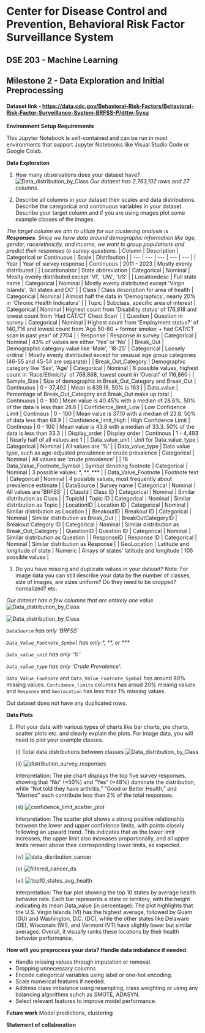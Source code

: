 # Center for Disease Control and Prevention, Behavioral Risk Factor Surveillance System
## DSE 203 - Machine Learning
## Milestone 2 - Data Exploration and Initial Preprocessing
#### Dataset link - https://data.cdc.gov/Behavioral-Risk-Factors/Behavioral-Risk-Factor-Surveillance-System-BRFSS-P/dttw-5yxu

**Environment Setup Requirements**

This Jupyter Notebook is self-contained and can be run in most environments that support Jupyter Notebooks like Visual Studio Code or Google Colab.

**Data Exploration**
1. How many observations does your dataset have?
![Data_distribution_by_Class](visualizations/data_shape.png)
*Our dataest has 2,763,102 rows and 27 columns.*

2. Describe all columns in your dataset their scales and data distributions. Describe the categorical and continuous variables in your dataset. Describe your target column and if you are using images plot some example classes of the images.

*The target column we aim to utilize for our clustering analysis is **Responses**. Since we have data around demographic information like age, gender, race/ethnicity, and income, we want to group populations and predict their responses to survey questions.*
| Column | Description | Categorical or Continuous | Scale | Distribution |
| --- | --- | --- | --- | --- |
| Year | Year of survey response | Continuous  | 2011 - 2023 | Mostly evenly distributed |
| Locattionabbr | State abbreviation | Categorical | Nominal | Moslty evenly distributed except 'VI', 'UW', 'US' |
| Locationdesc | Full state name | Categorical | Nominal | Mostly evenly distributed except 'Virgin Islands', 'All states and DC' |
| Class | Class description for area of health | Categorical | Nominal | Almost half the data in 'Demographics', nearly 20% in 'Chronic Health Indicators' |
| Topic | Subclass, specific area of interest | Categorical | Nominal | Highest count from 'Disability status' of 176,818 and lowest count from 'Had CAT/CT Chest Scan' |
| Question | Question in survey | Categorical | Nominal | Highest count from 'Employment status?' of 140,716 and lowest count from 'Age 50-80 + former smoker + had CAT/CT scan in past year' of 2704 |
| Response | Response in survey | Categorical | Nominal | 43% of values are either 'Yes' or 'No' |
| Break_Out | Demographic category value like 'Male', '18-25' | Categorical | Loosely ordinal | Mostly evenly distributed except for unusual age group categories (46-55 and 45-54 are separate) |
| Break_Out_Category | Demographic category like 'Sex', 'Age' | Categorical | Nominal | 6 possible values, highest count in 'Race/Ethnicity' of 768,868, lowest count in 'Overall' of 116,860 |
| Sample_Size | Size of demographic in Break_Out_Category and Break_Out | Continuous | 0 - 37,492 | Mean is 639.16, 50% is 163 |
| Data_value | Percentage of Break_Out_Category and Break_Out make up total | Continuous | 0 - 100 | Mean value is 40.45% with a median of 28.6%. 50% of the data is less than 28.6 |
| Confidence_limit_Low | Low Confidence Limit | Continous | 0 - 100 | Mean value is 37.10 with a median of 23.8. 50% of data less than 68.9 |
| Confidence_limit_High | High Confidence Limit | Continous | 0 - 100 | Mean value is 43.8 with a median of  33.3. 50% of the data is less than 33.3 |
| Display_order | Display order | Continous | 1 - 4,493 | Nearly half of all values are 1 |
| Data_value_unit | Unit for Data_value_type | Categorical | Nominal | All values are '%' |
| Data_value_type | Data value type, such as age-adjusted prevalence or crude prevalence | Categorical | Nominal | All values are 'crude prevalence' |
| 16  Data_Value_Footnote_Symbol | Symbol denoting footnote | Categorical | Nominal | 3 possible values: *, **, *** |
| Data_Value_Footnote | Footnote text | Categorical | Nominal | 4 possible values, most frequently about prevalence estimate |
| DataSource | Survey name | Categorical | Nominal | All values are 'BRFSS' |
| ClassId | Class ID | Categorical | Nominal | Similar distribution as Class |
| TopicId | Topic ID | Categorical | Nominal | Similar distribution as Topic |
| LocationID | Location ID | Categorical | Nominal | Similar distribution as Location |
| BreakoutID | Breakout ID | Categorical | Nominal | Similar distribution as Break_Out |
| BreakOutCategoryID | Breakout Category ID | Categorical | Nominal | Similar distribution as Break_Out_Category |
| QuestionID | Question ID | Categorical | Nominal | Similar distribution as Question |
| ResponseID | Response ID | Categorical | Nominal | Similar distribution as Response |
| GeoLocation | Latitude and longitude of state | Numeric | Arrays of states' latitude and longitude | 105 possible values |

3. Do you have missing and duplicate values in your dataset? Note: For image data you can still describe your data by the number of classes, size of images, are sizes uniform? Do they need to be cropped? normalized? etc.

*Our dataset has a few columns that are entirely one value.*
![Data_distribution_by_Class](visualizations/Missing_value_code.png)

![Data_distribution_by_Class](visualizations/Missing_value_report.png)

*`DataSource` has only 'BRFSS'*

*`Data_Value_Footnote_Symbol` has only \*, \*\*, or \*\*\**

*`Data_value_unit` has only '%'*

*`Data_value_type` has only 'Crude Prevalence'.*

`Data_Value_Footnote` and `Data_Value_Footnote_Symbol` has around 80% missing values. `Confidence_limits` columns has aroud 20% missing values and `Response` and   `Geolocation` has less than 1% missing values.

Out dataset does not have any duplicated rows.

**Data Plots**

1. Plot your data with various types of charts like bar charts, pie charts, scatter plots etc. and clearly explain the plots. For image data, you will need to plot your example classes.
   
   (i) Total data distributions between classes
    ![Data_distribution_by_Class](visualizations/Data_distribution_by_Class.jpg)

   (ii) ![distribution_survey_responses](visualizations/distribution_survey_responses.jpg)

   Interpretation: The pie chart displays the top five survey responses, showing that “No” (≈50%) and “Yes” (≈48%) dominate the distribution, while “Not told they have arthritis,” “Good or Better Health,” and “Married” each contribute less than 2% of the total responses.

   (iii) ![confidence_limit_scatter_plot](visualizations/confidence_limit_scatter_plot.jpg)

   Interpretation: The scatter plot shows a strong positive relationship between the lower and upper confidence limits, with points closely following an upward trend. This indicates that as the lower limit increases, the upper limit also increases proportionally, and all upper limits remain above their corresponding lower limits, as expected.

   (iv) ![data_disribution_cancer](visualizations/data_disribution_cancer.jpg)

   (v) ![filtered_cancer_ds](visualizations/filtered_cancer_ds.jpg)

   (vi) ![top10_states_avg_health](visualizations/top10_states_avg_health.jpg)

   Interpretation: The bar plot showing the top 10 states by average health behavior rate. Each bar represents a state or territory, with the height indicating its mean Data_value (in percentage). The plot highlights that the U.S. Virgin Islands (VI) has the highest average, followed by Guam (GU) and Washington, D.C. (DC), while the other states like Delaware (DE), Wisconsin (WI), and Vermont (VT) have slightly lower but similar averages. Overall, it visually ranks these locations by their health behavior performance.




**How will you preprocess your data? Handle data imbalance if needed.**
- Handle missing values through imputation or removal.
- Dropping unnecessary columns
- Encode categorical variables using label or one-hot encoding.
- Scale numerical features if needed.
- Address class imbalance using resampling, class weighting or using any balancing algorithms suhch as SMOTE, ADASYN.
- Select relevant features to improve model performance.
  
**Future work**
Model predictions, clustering

**Statement of collaboration**




